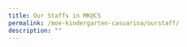 ```yaml
---
title: Our Staffs in MK@CS
permalink: /moe-kindergarten-casuarina/ourstaff/
description: ""
---
```

